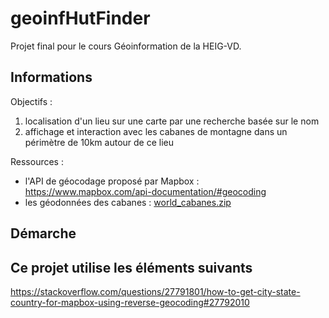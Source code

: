 # geoinfHutFinder
Projet final pour le cours Géoinformation de la HEIG-VD.

## Informations

Objectifs :
1. localisation d'un lieu sur une carte par une recherche basée sur le nom
2. affichage et interaction avec les cabanes de montagne dans un périmètre de 10km autour de ce lieu

Ressources :
* l'API de géocodage proposé par Mapbox : https://www.mapbox.com/api-documentation/#geocoding
* les géodonnées des cabanes : [world_cabanes.zip](http://mediamaps.ch/lib/exe/fetch.php?media=geoinf17:world_cabanes.zip)

## Démarche


## Ce projet utilise les éléments suivants

https://stackoverflow.com/questions/27791801/how-to-get-city-state-country-for-mapbox-using-reverse-geocoding#27792010
